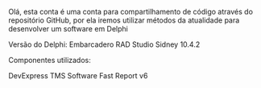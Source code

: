 Olá, esta conta é uma conta para compartilhamento de código através do repositório GitHub, por ela iremos utilizar métodos da atualidade para desenvolver um software em Delphi

Versão do Delphi: Embarcadero RAD Studio Sidney 10.4.2

Componentes utilizados:

DevExpress
TMS Software
Fast Report v6


<!---
TecmetroDeveloper/TecmetroDeveloper is a ✨ special ✨ repository because its `README.md` (this file) appears on your GitHub profile.
You can click the Preview link to take a look at your changes.
--->
